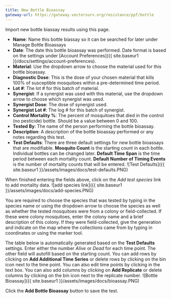 ```yaml
---
title: New Bottle Bioassay
gateway-url: https://gateway.vectorsurv.org/resistance/ppf/bottle
---
```


Import new bottle biassay results using this page.

- **Name**: Name this bottle biassay so it can be searched for later under Manage Bottle Bioassays
- **Date**: The date this bottle bioassay was performed. Date format is based on the settings under [Account Preferences]({{ site.baseur1 }}/docs/settings/account-preferences).
- **Material**: Use the dropdown arrow to choose the material used for this bottle bioassay.
- **Diagnostic Dose**: This is the dose of your chosen material that kills 100% of susceptible mosquitoes within a pre-determined time period.
- **Lot #**: The lot # for this batch of material.
- **Synergist**: If a synergist was used with this material, use the dropdown arrow to choose which synergist was uesd.
- **Synergist Dose**: The dose of synergist used.
- **Synergist Lot #**: The log # for this batch of synergist.
- **Control Mortality %**: The percent of mosquitoes that died in the control (no pesticide) bottle. Should be a value between 0 and 100.
- **Tested By**: The name of the person performing the bottle bioassay.
- **Description**: A description of the bottle bioassay performed or any notes regarding this test.
- **Test Defaults**: There are three default settings for new bottle bioassays that are modifiable. **Mosquito Count** is the starting count in each bottle. Individual bottles can be changed later. **Default Time Span** is the time period between each mortality count. **Default Number of Timing Events** is the number of mortality counts that will be entered.
  ![Test Defaults]({{ site.baseur1 }}/assets/images/docs/test-defaults.PNG)

When finished entering the fields above, click on the _Add test species_ link to add mortality data. ![add species link]({{ site.baseur1 }}/assets/images/docs/add-species.PNG)

You are required to choose the species that was tested by typing in the species name or using the dropdown arrow to choose the species as well as whether the tested mosquitoes were from a colony or field-collected. If these were colony mosquitoes, enter the colony name and a brief description of this colony. If they were field-collected, give the generation and indicate on the map where the collections came from by typing in coordinates or using the marker tool.

The table below is automatically generated based on the **Test Defaults** settings. Enter either the number _Alive_ or _Dead_ for each time point. The other field will autofill based on the starting count. You can add rows by clicking on **Add Additional Time Series** or delete rows by clicking on the bin icon next to the time point. You can also edit time points by clicking in the text box. You can also add columns by clicking on **Add Replicate** or delete columns by clicking on the bin icon next to the replicate number.
![Bottle Bioassay]({{ site.baseur1 }}/assets/images/docs/bioassay.PNG)

Click the **Add Bottle Bioassay** button to save the test.
